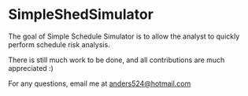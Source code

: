 SimpleShedSimulator
===================

The goal of Simple Schedule Simulator is to allow the analyst to quickly perform schedule risk analysis.

There is still much work to be done, and all contributions are much appreciated :)

For any questions, email me at anders524@hotmail.com

